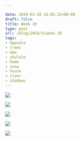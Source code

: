 ```yaml
---

date: 2019-03-10 16:05:33+00:00
draft: false
title: Week 10
type: post
url: /blog/2019/3/week-10
tags:
- Uppsala
- trees
- b&w
- ukulele
- home
- snow
- house
- river
- shadows
---
```




  
![](/images/2019-03-10-20193week-10/IMG_2334-2.jpeg)

  

  
![](/images/2019-03-10-20193week-10/IMG_2336-2.jpeg)

  

  
![](/images/2019-03-10-20193week-10/IMG_2330-2.jpeg)

  

  
![](/images/2019-03-10-20193week-10/IMG_2329-2.jpeg)

  

  
![](/images/2019-03-10-20193week-10/IMG_2368.jpeg)

  


